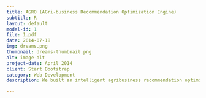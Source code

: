 ```yaml
---
title: AGRO (AGri-business Recommendation Optimization Engine)
subtitle: R
layout: default
modal-id: 1
file: 1.pdf
date: 2014-07-18
img: dreams.png
thumbnail: dreams-thumbnail.png
alt: image-alt
project-date: April 2014
client: Start Bootstrap
category: Web Development
description: We built an intelligent agribusiness recommendation optimization engine - AGRO, developed to support an agri-science company's marketing team to identify potentinal customers, understand market needs and provide customized and accurate marketing recommendations regarding individual farmers.

---
```

